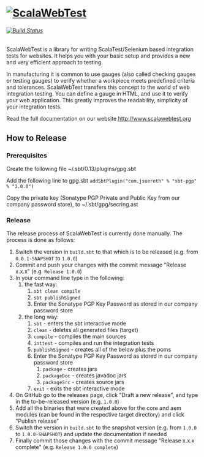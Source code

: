 # [![ScalaWebTest](http://www.scalawebtest.org/images/swt-logo-light.png)](http://www.scalawebtest.org)
###### [![Build Status](https://travis-ci.org/unic/ScalaWebTest.svg?branch=master)](https://travis-ci.org/unic/ScalaWebTest)
ScalaWebTest is a library for writing ScalaTest/Selenium based integration tests for websites. It helps you with your basic setup and provides a new and very efficient approach to testing.

In manufacturing it is common to use gauges (also called checking gauges or testing gauges) to verify whether a workpiece meets predefined criteria and tolerances. ScalaWebTest transfers this concept to the world of web integration testing. You can define a gauge in HTML, and use it to verify your web application. This greatly improves the readability, simplicity of your integration tests.

Read the full documentation on our website http://www.scalawebtest.org

## How to Release

### Prerequisites
Create the following file ~/.sbt/0.13/plugins/gpg.sbt

Add the following line to gpg.sbt
`addSbtPlugin("com.jsuereth" % "sbt-pgp" % "1.0.0")`

Copy the private key (Sonatype PGP Private and Public Key from our company password store), to ~/.sbt/gpg/secring.ast

### Release
The release process of ScalaWebTest is currently done manually. The process is done as follows:

1. Switch the version in `build.sbt` to that which is to be released (e.g. from `0.0.1-SNAPSHOT` to `1.0.0`)
2. Commit and push your changes with the commit message "Release x.x.x" (e.g. `Release 1.0.0`)
3. In your command line type in the following:
	1. the fast way:
		1. `sbt clean compile`
		2. `sbt publishSigned`
		3. Enter the Sonatype PGP Key Password as stored in our company password store
	2. the long way:
		1. `sbt` - enters the sbt interactive mode
		2. `clean` - deletes all generated files (target)
		3. `compile` - compiles the main sources
		4. `inttest` - compiles and run the integration tests
		5. `publishSigned` - creates all of the below plus the poms
		6. Enter the Sonatype PGP Key Password as stored in our company password store
			1. `package` - creates jars
			2. `packageDoc` - creates javadoc jars
			3. `packageSrc` - creates source jars
		6. `exit` - exits the sbt interactive mode
4. On GitHub go to the releases page, click "Draft a new release", and type in the to-be-released version (e.g. `1.0.0`)
5. Add all the binaries that were created above for the core and aem modules (can be found in the respective target directory) and click "Publish release"
7. Switch the version in `build.sbt` to the snapshot version (e.g. from `1.0.0` to `1.0.0-SNAPSHOT`) and update the documentation if needed
8. Finally commit those changes with the commit message "Release x.x.x complete" (e.g. `Release 1.0.0 complete`)